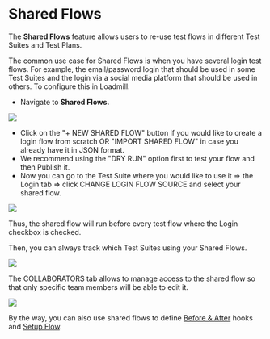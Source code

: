 # Shared Flows

The **Shared Flows** feature allows users to re-use test flows in different Test Suites and Test Plans.

The common use case for Shared Flows is when you have several login test flows. For example, the email/password login that should be used in some Test Suites and the login via a social media platform that should be used in others. To configure this in Loadmill:

* Navigate to **Shared Flows.**

![](<../../.gitbook/assets/Screenshot (39).png>)

* Click on the "+ NEW SHARED FLOW" button if you would like to create a login flow from scratch OR "IMPORT SHARED FLOW" in case you already have it in JSON format.
* We recommend using the "DRY RUN" option first to test your flow and then Publish it.
* Now you can go to the Test Suite where you would like to use it => the Login tab => click CHANGE LOGIN FLOW SOURCE and select your shared flow.

![](<../../.gitbook/assets/Screenshot (41).png>)

Thus, the shared flow will run before every test flow where the Login checkbox is checked.

Then, you can always track which Test Suites using your Shared Flows.

![](<../../.gitbook/assets/Screenshot (40).png>)

The COLLABORATORS tab allows to manage access to the shared flow so that only specific team members will be able to edit it.

![](<../../.gitbook/assets/Screenshot (100).png>)

By the way, you can also use shared flows to define [Before & After](https://docs.loadmill.com/api-testing/test-suite-editor/before-and-after-hooks) hooks and [Setup Flow](https://docs.loadmill.com/api-testing/test-plan#test-plan-navigation-panel).
